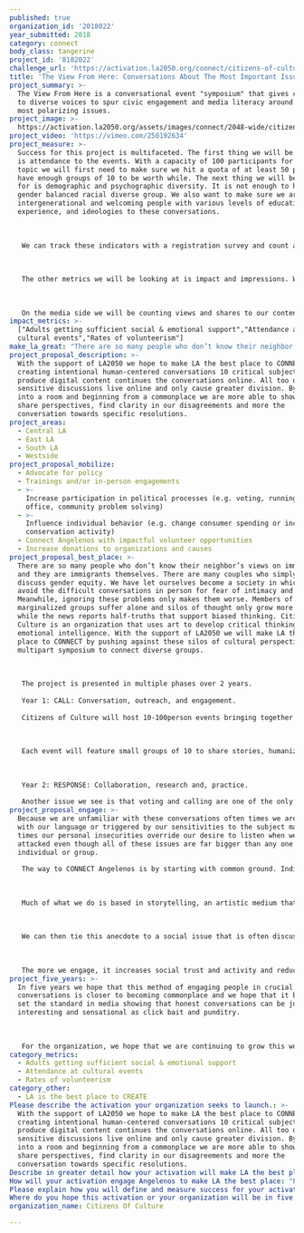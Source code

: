 ```yaml
---
published: true
organization_id: '2018022'
year_submitted: 2018
category: connect
body_class: tangerine
project_id: '8102022'
challenge_url: 'https://activation.la2050.org/connect/citizens-of-culture/'
title: 'The View From Here: Conversations About The Most Important Issues Of Our Time'
project_summary: >-
  The View From Here is a conversational event "symposium" that gives credence
  to diverse voices to spur civic engagement and media literacy around society's
  most polarizing issues.
project_image: >-
  https://activation.la2050.org/assets/images/connect/2048-wide/citizens-of-culture.jpg
project_video: 'https://vimeo.com/250192634'
project_measure: >-
  Success for this project is multifaceted. The first thing we will be tracking
  is attendance to the events. With a capacity of 100 participants for each
  topic we will first need to make sure we hit a quota of at least 50 people to
  have enough groups of 10 to be worth while. The next thing we will be looking
  for is demographic and psychographic diversity. It is not enough to have a
  gender balanced racial diverse group. We also want to make sure we are
  intergenerational and welcoming people with various levels of education,
  experience, and ideologies to these conversations. 
   
   
   
   We can track these indicators with a registration survey and count attendance.
   
   
   
   The other metrics we will be looking at is impact and impressions. We would like to be sure that the program itself is impactful for attendees so we will be asking for some feedback after the event and following up with volunteer groups to see if we have actually driven any new participation.
   
   
   
   On the media side we will be counting views and shares to our content customarily but we will also be keeping an eye on our social media and newsletter sign-ups during the campaigns to see if we are generating more interest in they kinds of conversations at large.
impact_metrics: >-
  ["Adults getting sufficient social & emotional support","Attendance at
  cultural events","Rates of volunteerism"]
make_la_great: "There are so many people who don’t know their neighbor’s views on immigration, and they are immigrants themselves. There are many couples who simply do not discuss gender equity. We have let ourselves become a society in which we avoid the difficult conversations in person for fear of intimacy and offense. Meanwhile, ignoring these problems only makes them worse. Members of marginalized groups suffer alone and silos of thought only grow more divided while the news reports half-truths that support biased thinking. Citizens Of Culture is an organization that uses art to develop critical thinking and emotional intelligence. With the support of LA2050 we will make LA the best place to CONNECT by pushing against these silos of cultural perspective with a multipart symposium to connect diverse groups.\r\n \r\n \r\n \r\n The project is presented in multiple phases over 2 years.\r\n \r\n Year 1: CALL: Conversation, outreach, and engagement. \r\n \r\n Citizens of Culture will host 10-100person events bringing together Angelenos for intentional conversation. This means that 1,000 people in total will gather to discuss Racial Justice, Net Neutrality, Gender Equity, Technological Unemployment, Housing& Homelessness, Immigration, Religion/Spirituality, Economic Inequality, Climate Change, and Fake News/ Political Polarization.\r\n \r\n \r\n \r\n Each event will feature small groups of 10 to share stories, humanize each discussion , center individual impact on the larger topic, which is often missing from political debate. The stories and experiences shared here will be highlighted to the groups of 100 to speak on how these human stories may have hit home or shifted perspective. Recap videos of the events will model how face to face conversation can be used to build shared values and bring the discussions to larger audiences. Each clip will end with local organizations working on solutions that are accepting donations and volunteers.\r\n \r\n \r\n \r\n Year 2: RESPONSE: Collaboration, research and, practice.\r\n \r\n Another issue we see is that voting and calling are one of the only ways individuals can speak to institutions but both are individual pursuits. We need to draft consensus based suggestions that express public concerns to our schools, businesses, government, and cultural institutions, that answer 'What can be put into practice?\" from our conversations. In the second year we will focus on 4 topics that were most engaged in from Year 1 and speak Truth to Power. The selected topics will comprise 4 cohorts to will convene in LA’s 4 corners North (NorthEast LA) South (South Los Angeles) East, (Hollywood, & Silverlake) and West ( Santa Monica, Venice). Each of these cohorts will reflect on the discussions from Year 1 and identify agreements or best practices that support modern etiquette and best practices for how the public would like to engage with institutions like government and business. These sessions will result in public letters as white papers and testimonial videos to be distributed directly to these institutions."
project_proposal_description: >-
  With the support of LA2050 we hope to make LA the best place to CONNECT by
  creating intentional human-centered conversations 10 critical subjects and
  produce digital content continues the conversations online. All too often
  sensitive discussions live online and only cause greater division. By bringing
  into a room and beginning from a commonplace we are more able to show empathy,
  share perspectives, find clarity in our disagreements and more the
  conversation towards specific resolutions.
project_areas:
  - Central LA
  - East LA
  - South LA
  - Westside
project_proposal_mobilize:
  - Advocate for policy
  - Trainings and/or in-person engagements
  - >-
    Increase participation in political processes (e.g. voting, running for
    office, community problem solving)
  - >-
    Influence individual behavior (e.g. change consumer spending or increase
    conservation activity)
  - Connect Angelenos with impactful volunteer opportunities
  - Increase donations to organizations and causes
project_proposal_best_place: >-
  There are so many people who don’t know their neighbor’s views on immigration,
  and they are immigrants themselves. There are many couples who simply do not
  discuss gender equity. We have let ourselves become a society in which we
  avoid the difficult conversations in person for fear of intimacy and offense.
  Meanwhile, ignoring these problems only makes them worse. Members of
  marginalized groups suffer alone and silos of thought only grow more divided
  while the news reports half-truths that support biased thinking. Citizens Of
  Culture is an organization that uses art to develop critical thinking and
  emotional intelligence. With the support of LA2050 we will make LA the best
  place to CONNECT by pushing against these silos of cultural perspective with a
  multipart symposium to connect diverse groups.
   
   
   
   The project is presented in multiple phases over 2 years.
   
   Year 1: CALL: Conversation, outreach, and engagement. 
   
   Citizens of Culture will host 10-100person events bringing together Angelenos for intentional conversation. This means that 1,000 people in total will gather to discuss Racial Justice, Net Neutrality, Gender Equity, Technological Unemployment, Housing& Homelessness, Immigration, Religion/Spirituality, Economic Inequality, Climate Change, and Fake News/ Political Polarization.
   
   
   
   Each event will feature small groups of 10 to share stories, humanize each discussion , center individual impact on the larger topic, which is often missing from political debate. The stories and experiences shared here will be highlighted to the groups of 100 to speak on how these human stories may have hit home or shifted perspective. Recap videos of the events will model how face to face conversation can be used to build shared values and bring the discussions to larger audiences. Each clip will end with local organizations working on solutions that are accepting donations and volunteers.
   
   
   
   Year 2: RESPONSE: Collaboration, research and, practice.
   
   Another issue we see is that voting and calling are one of the only ways individuals can speak to institutions but both are individual pursuits. We need to draft consensus based suggestions that express public concerns to our schools, businesses, government, and cultural institutions, that answer 'What can be put into practice?" from our conversations. In the second year we will focus on 4 topics that were most engaged in from Year 1 and speak Truth to Power. The selected topics will comprise 4 cohorts to will convene in LA’s 4 corners North (NorthEast LA) South (South Los Angeles) East, (Hollywood, & Silverlake) and West ( Santa Monica, Venice). Each of these cohorts will reflect on the discussions from Year 1 and identify agreements or best practices that support modern etiquette and best practices for how the public would like to engage with institutions like government and business. These sessions will result in public letters as white papers and testimonial videos to be distributed directly to these institutions.
project_proposal_engage: >-
  Because we are unfamiliar with these conversations often times we are clumsy
  with our language or triggered by our sensitivities to the subject matter. At
  times our personal insecurities override our desire to listen when we feel
  attacked even though all of these issues are far bigger than any one
  individual or group.
   
   The way to CONNECT Angelenos is by starting with common ground. Individual passion for Los Angeles to be an amazing place for themselves and their families. This is an idea we can all get behind and refer back to as an agreement. We will talk to people who are not already talking about these issues by leveraging those people who are passionate to bring in new voices. We will ask specific invitees to bring one or two friends to participate and we will separate them into different groups.
   
   
   
   Much of what we do is based in storytelling, an artistic medium that asks the individual to share a related anecdote that highlights their experience and perspective.
   
   
   
   We can then tie this anecdote to a social issue that is often discussed in terms of policy or economy and look at the human impact of the decisions we make as voters on the macro level. 
   
   
   
   The more we engage, it increases social trust and activity and reduces polarity.The content we create shows that it is possible to have productive heartfelt dialogue around hot button issues as a clear challenge to media outlets that stoke polarization. We connect by coming together.
project_five_years: >-
  In five years we hope that this method of engaging people in crucial
  conversations is closer to becoming commonplace and we hope that it begins to
  set the standard in media showing that honest conversations can be just as
  interesting and sensational as click bait and punditry.
   
   
   
   For the organization, we hope that we are continuing to grow this work in Los Angeles and connect similar conversations to cities across the globe. It is our belief that the more that we
category_metrics:
  - Adults getting sufficient social & emotional support
  - Attendance at cultural events
  - Rates of volunteerism
category_other:
  - LA is the best place to CREATE
Please describe the activation your organization seeks to launch.: >-
  With the support of LA2050 we hope to make LA the best place to CONNECT by
  creating intentional human-centered conversations 10 critical subjects and
  produce digital content continues the conversations online. All too often
  sensitive discussions live online and only cause greater division. By bringing
  into a room and beginning from a commonplace we are more able to show empathy,
  share perspectives, find clarity in our disagreements and more the
  conversation towards specific resolutions.
Describe in greater detail how your activation will make LA the best place?: "There are so many people who don’t know their neighbor’s views on immigration, and they are immigrants themselves. There are many couples who simply do not discuss gender equity. We have let ourselves become a society in which we avoid the difficult conversations in person for fear of intimacy and offense. Meanwhile, ignoring these problems only makes them worse. Members of marginalized groups suffer alone and silos of thought only grow more divided while the news reports half-truths that support biased thinking. Citizens Of Culture is an organization that uses art to develop critical thinking and emotional intelligence. With the support of LA2050 we will make LA the best place to CONNECT by pushing against these silos of cultural perspective with a multipart symposium to connect diverse groups.\r\n\r\nThe project is presented in multiple phases over 2 years.\r\nYear 1: CALL: Conversation, outreach, and engagement. \r\nCitizens of Culture will host 10-100person events bringing together Angelenos for  intentional conversation. This means that 1,000 people in total will gather to discuss  Racial Justice, Net Neutrality, Gender Equity,  Technological Unemployment, Housing& Homelessness, Immigration, Religion/Spirituality, Economic Inequality, Climate Change, and Fake News/ Political Polarization.\r\n\r\nEach event will feature small groups of 10 to share stories, humanize each discussion , center individual impact on the larger topic, which is often missing from political debate. The stories and experiences shared here will be highlighted to the groups of 100 to speak on how these human stories may have hit home or shifted perspective. Recap videos of the events will model how face to face conversation can be used to build shared values and bring the discussions to larger audiences. Each clip will end with local organizations working on solutions that are accepting donations and volunteers.\r\n\r\nYear 2: RESPONSE: Collaboration, research and, practice.\r\nAnother issue we see is that voting and calling are one of the only ways individuals can speak to institutions but both are individual pursuits. We need to draft consensus based suggestions that express public concerns to our schools, businesses, government, and cultural institutions, that answer 'What can be put into practice?\" from our conversations. In the second year we will focus on 4 topics that were most engaged in from Year 1 and speak Truth to Power.  The selected topics will comprise 4 cohorts to will convene in LA’s 4 corners North (NorthEast LA) South  (South Los Angeles) East, (Hollywood, & Silverlake) and West ( Santa Monica, Venice). Each of these cohorts will reflect on the discussions from Year 1 and identify agreements or best practices that support modern etiquette and best practices for how the public would like to engage with institutions like government and business. These sessions will result in public letters as white papers and testimonial videos to be distributed directly to these institutions.\r\n"
How will your activation engage Angelenos to make LA the best place: "Because we are unfamiliar with these conversations often times we are clumsy with our language or triggered by our sensitivities to the subject matter. At times our personal insecurities override our desire to listen when we feel attacked even though all of these issues are far bigger than any one individual or group.\r\nThe way to CONNECT Angelenos is by starting with common ground. Individual passion for Los Angeles to be an amazing place for themselves and their families. This is an idea we can all get behind and refer back to as an agreement. We will talk to people who are not already talking about these issues by leveraging those people who are passionate to bring in new voices. We will ask specific invitees to bring one or two friends to participate and we will separate them into different groups.\r\n\r\nMuch of what we do is based in storytelling, an artistic medium that asks the individual to share a related anecdote that highlights their experience and perspective.\r\n\r\nWe can then tie this anecdote to a social issue that is often discussed in terms of policy or economy and look at the human impact of the decisions we make as voters on the macro level. \r\n\r\nThe more we engage, it increases social trust and activity and reduces polarity.The content we create shows that it is possible to have productive heartfelt dialogue around hot button issues as a clear challenge to media outlets that stoke polarization. We connect by coming together.\r\n"
Please explain how you will define and measure success for your activation.: "Success for this project is multifaceted. The first thing we will be tracking is attendance to the events. With a capacity of 100 participants for each topic we will first need to make sure we hit a quota of at least 50 people to have enough groups of 10 to be worth while. The next thing we will be looking for is demographic and psychographic diversity. It is not enough to have a gender balanced racial diverse group. We also want to make sure we are intergenerational and welcoming people with various levels of education, experience, and ideologies to these conversations. \r\n\r\nWe can track these indicators with a registration survey and count attendance.\r\n\r\nThe other metrics we will be looking at is impact and impressions. We would like to be sure that the program itself is impactful for attendees so we will be asking for some feedback after the event and following up with volunteer groups to see if we have actually driven any new participation.\r\n\r\nOn the media side we will be counting views and shares to our content customarily but we will also be keeping an eye on our social media and newsletter sign-ups during the campaigns to see if we are generating more interest in they kinds of conversations at large.\r\n"
Where do you hope this activation or your organization will be in five years?: "In five years we hope that this method of engaging people in crucial conversations is closer to becoming commonplace and we hope that it begins to set the standard in media showing that honest conversations can be just as interesting and sensational as click bait and punditry.\r\n\r\nFor the organization, we hope that we are continuing to grow this work in Los Angeles and connect similar conversations to cities across the globe. It is our belief that the more that we"
organization_name: Citizens Of Culture

---
```

